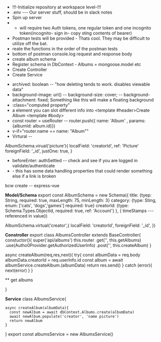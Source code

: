 <!-- ANCHOR Post_it -->

<!-- TODO -->
* !!!-Initialize repository at workspace level-!!!
* .env --- Our server stuff, should be in slack notes
* Spin up server
* * will require two Auth tokens, one regular token and one incognito token(incognito- sign in- copy sting contents of bearer)
* Postman tests will be provided - Thats cool. They may be difficult to utilize off the bat.
* reate the functions in the order of the postman tests
* bottom of postman console.log request and response body
* create album schema
* Register schema in DbContext - Albums = mongoose.model etc
* Create Controller
* Create Service

<!-- SECTION Keywords -->

* archived: boolean -- "how deleting tends to work. disables viewable data"
* background-image: url() -- background-size: cover; -- background-attachment: fixed; Something like this will make a floating background
* :class="computed property"
* a element you can slot different info into <slot name="header"></slot> <slot name="body"></slot>
  <ModalComponent>
  <template #header>Create Album</template>
  <template #body> <CreateAlbumForm/></template>
  </ModalComponent>
* const router = useRouter
-- router.push({ name: 'Album' , params:{albumId: album.id}})
* v-if="router.name == name: "Album""
* Virtural -- 
<!-- FIXME incomplete -->
AlbumSchema.virual('picture'){
    localField: 'creatorId',
    ref: 'Picture'
    foreignField: '_id',
    justOne: true,
}

* beforeEnter: authSettled -- check and see if you are logged in validate/authenticate
* <picture></picture> - this has some data handling properties that could render something else if a link is broken

<!-- SECTION Example functions -->
bcw create -- express-vue 

**Model/Schema**
  export const AlbumSchema = new Schema({
    title: {tyep: String, required: true, maxLength: 75, minLength: 3}
    category: {type: Sting, enum: ['cats', 'dogs','games'] required: true}
    creatorId: {type: Schema.Types.ObjectId, required: true, ref: 'Account'}
  }, 
  { timeStamps --- referenced in value}) 

  AlbumSchema.virtual('creator',{
    localField: 'creatorId',
    foreignField: '_id',
      })

  **Constroller**
  export class AlbumsController extends BaseController{
    constuctor(){
      super('api/albums')
      this.router
      .get('', this.getAlbums)
      .use(Autho0Provider.getAuthorizedUserInfo)
      .post('', this.createAlbum)
    }

  async createAlbum(req,res,next){
    try{
      const albumData = req.body
      albumData.creatorId = req.userInfo.id
      const album = await albumService.createAlbum.(albumData)
      return res.send()
    } catch (error){
      next(error)
    }
  }

  ** get albums

  }

  **Service**
  class AlbumsService{

    async createAlbum(albumData){
      const newAlbum = await dbContext.Albums.create(albumData)
      await newAlbum.populate('creator', 'name picture')
      return newAlbum
    }

  }
  export const albumsService = new AlbumsService()

  